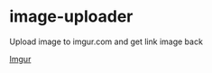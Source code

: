 # image-uploader
Upload image to imgur.com and get link image back

[Imgur](https://i.imgur.com/cdDhX8s.png)
